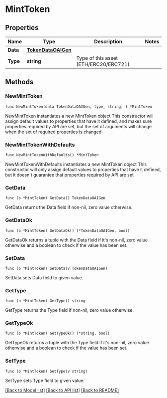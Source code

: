 # MintToken

## Properties

Name | Type | Description | Notes
------------ | ------------- | ------------- | -------------
**Data** | [**TokenDataOAIGen**](TokenDataOAIGen.md) |  | 
**Type** | **string** | Type of this asset (ETH/ERC20/ERC721) | 

## Methods

### NewMintToken

`func NewMintToken(data TokenDataOAIGen, type_ string, ) *MintToken`

NewMintToken instantiates a new MintToken object
This constructor will assign default values to properties that have it defined,
and makes sure properties required by API are set, but the set of arguments
will change when the set of required properties is changed

### NewMintTokenWithDefaults

`func NewMintTokenWithDefaults() *MintToken`

NewMintTokenWithDefaults instantiates a new MintToken object
This constructor will only assign default values to properties that have it defined,
but it doesn't guarantee that properties required by API are set

### GetData

`func (o *MintToken) GetData() TokenDataOAIGen`

GetData returns the Data field if non-nil, zero value otherwise.

### GetDataOk

`func (o *MintToken) GetDataOk() (*TokenDataOAIGen, bool)`

GetDataOk returns a tuple with the Data field if it's non-nil, zero value otherwise
and a boolean to check if the value has been set.

### SetData

`func (o *MintToken) SetData(v TokenDataOAIGen)`

SetData sets Data field to given value.


### GetType

`func (o *MintToken) GetType() string`

GetType returns the Type field if non-nil, zero value otherwise.

### GetTypeOk

`func (o *MintToken) GetTypeOk() (*string, bool)`

GetTypeOk returns a tuple with the Type field if it's non-nil, zero value otherwise
and a boolean to check if the value has been set.

### SetType

`func (o *MintToken) SetType(v string)`

SetType sets Type field to given value.



[[Back to Model list]](../README.md#documentation-for-models) [[Back to API list]](../README.md#documentation-for-api-endpoints) [[Back to README]](../README.md)


